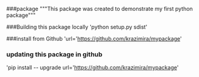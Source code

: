 ###package
"""This package was created to demonstrate my first python package"""

###Building this package locally
'python setup.py sdist'

###install from Github
'url='https://github.com/krazimira/mypackage'

### updating this package in github
'pip install -- upgrade url='https://github.com/krazimira/mypackage'
